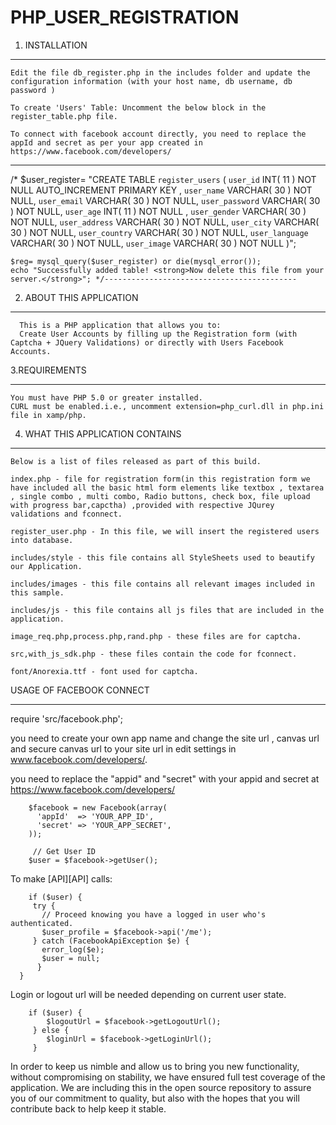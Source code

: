 PHP_USER_REGISTRATION
======================


  1. INSTALLATION
  ******************************************
  
    Edit the file db_register.php in the includes folder and update the configuration information (with your host name, db username, db password ) 
    
    To create 'Users' Table: Uncomment the below block in the register_table.php file.
    
    To connect with facebook account directly, you need to replace the appId and secret as per your app created in https://www.facebook.com/developers/


-------------------------------------------
  /*
  $user_register= "CREATE TABLE `register_users` (
    				`user_id` INT( 11 ) NOT NULL AUTO_INCREMENT PRIMARY KEY ,
  					`user_name` VARCHAR( 30 ) NOT NULL,
  					`user_email` VARCHAR( 30 ) NOT NULL,
  					`user_password` VARCHAR( 30 ) NOT NULL,
  					`user_age` INT( 11 ) NOT NULL ,
  					`user_gender` VARCHAR( 30 ) NOT NULL,
  					`user_address` VARCHAR( 30 ) NOT NULL,
  					`user_city` VARCHAR( 30 ) NOT NULL,
  					`user_country` VARCHAR( 30 ) NOT NULL,
  					`user_language` VARCHAR( 30 ) NOT NULL,
  					`user_image` VARCHAR( 30 ) NOT NULL
  					)";
   
	$reg= mysql_query($user_register) or die(mysql_error());
	echo "Successfully added table! <strong>Now delete this file from your server.</strong>"; */-------------------------------------------


  
  2. ABOUT THIS APPLICATION
  ******************************************
  
      This is a PHP application that allows you to:
      Create User Accounts by filling up the Registration form (with Captcha + JQuery Validations) or directly with Users Facebook Accounts.
      
  
  
  3.REQUIREMENTS
  ******************************************

    You must have PHP 5.0 or greater installed.
    CURL must be enabled.i.e., uncomment extension=php_curl.dll in php.ini file in xamp/php.



  4. WHAT THIS APPLICATION CONTAINS
  ******************************************
  
    Below is a list of files released as part of this build.
    
    index.php - file for registration form(in this registration form we have included all the basic html form elements like textbox , textarea , single combo , multi combo, Radio buttons, check box, file upload with progress bar,capctha) ,provided with respective JQurey validations and fconnect.
    
    register_user.php - In this file, we will insert the registered users into database.
    
    includes/style - this file contains all StyleSheets used to beautify our Application.
    
    includes/images - this file contains all relevant images included in this sample.
    
    includes/js - this file contains all js files that are included in the application.
    
    image_req.php,process.php,rand.php - these files are for captcha.
    
    src,with_js_sdk.php - these files contain the code for fconnect.
    
    font/Anorexia.ttf - font used for captcha.
  


  
  USAGE OF FACEBOOK CONNECT
  ******************************************
  require 'src/facebook.php';
  
  you need to  create your own app name and change the site url , canvas url and secure canvas url to your site url in edit settings in www.facebook.com/developers/.
  
  you need to replace the "appid" and "secret" with your appid and secret at https://www.facebook.com/developers/
   
        $facebook = new Facebook(array(
          'appId'  => 'YOUR_APP_ID',
          'secret' => 'YOUR_APP_SECRET',
        ));
  
     	 // Get User ID
      	$user = $facebook->getUser();
  
  To make [API][API] calls:

    	if ($user) {
         try {
           // Proceed knowing you have a logged in user who's authenticated.
           $user_profile = $facebook->api('/me');
         } catch (FacebookApiException $e) {
           error_log($e);
           $user = null;
          }
      }
  
  Login or logout url will be needed depending on current user state.
  
      	if ($user) {
        	$logoutUrl = $facebook->getLogoutUrl();
     	 } else {
        	$loginUrl = $facebook->getLoginUrl();
     	 }
  
  In order to keep us nimble and allow us to bring you new functionality, without
  	compromising on stability, we have ensured full test coverage of the application.
  	We are including this in the open source repository to assure you of our
  	commitment to quality, but also with the hopes that you will contribute back to
  	help keep it stable. 
  
  



